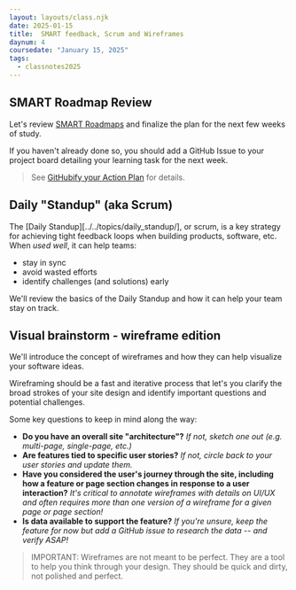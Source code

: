 ```yaml
---
layout: layouts/class.njk
date: 2025-01-15
title:  SMART feedback, Scrum and Wireframes
daynum: 4
coursedate: "January 15, 2025"
tags:
  - classnotes2025
---
```



## SMART Roadmap Review

Let's review [SMART Roadmaps](../../topics/smart_roadmap/) and finalize the plan for the next few weeks of study.

If you haven't already done so, you should add a GitHub Issue to your project board detailing your learning task for the next week.

> See [GitHubify your Action Plan](../../topics/smart_roadmap/#githubify-your-action-plan) for details.

## Daily "Standup" (aka Scrum)

The [Daily Standup][../../topics/daily_standup/], or scrum, is a key strategy for achieving tight feedback loops when building products, software, etc. When *used well*, it can help teams:

- stay in sync
- avoid wasted efforts
- identify challenges (and solutions) early

We'll review the basics of the Daily Standup and how it can help your team stay on track.

## Visual brainstorm - wireframe edition

We'll introduce the concept of wireframes and how they can help visualize your software ideas. 

Wireframing should be a fast and iterative process that let's you clarify the broad strokes of your site design and identify important questions and potential challenges.

Some key questions to keep in mind along the way:

- **Do you have an overall site "architecture"?** *If not, sketch one out
(e.g. multi-page, single-page, etc.)*
- **Are features tied to specific user stories?** *If not, circle back to your
user stories and update them.*
- **Have you considered the user's journey through the site, including how a feature or page section changes in response to a user interaction?** *It's critical to annotate wireframes with details on UI/UX and often requires more than one version of a wireframe for a given page or page section!*
- **Is data available to support the feature?** *If you're unsure, keep the
feature for now but add a GitHub issue to research the data -- and
verify ASAP!*

> IMPORTANT: Wireframes are not meant to be perfect. They are a tool to help you think through your design. They should be quick and dirty, not polished and perfect.

